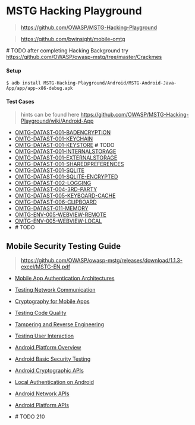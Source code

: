 # MSTG Hacking Playground

> https://github.com/OWASP/MSTG-Hacking-Playground

> https://github.com/bwinsight/mobile-omtg

\# TODO after completing Hacking Background try https://github.com/OWASP/owasp-mstg/tree/master/Crackmes

#### Setup

`$ adb install MSTG-Hacking-Playground/Android/MSTG-Android-Java-App/app/app-x86-debug.apk`

#### Test Cases

> hints can be found here https://github.com/OWASP/MSTG-Hacking-Playground/wiki/Android-App

- [OMTG-DATAST-001-BADENCRYPTION](./OMTG/README-OMTG-DATAST-001-BADENCRYPTION.md)
- [OMTG-DATAST-001-KEYCHAIN](./OMTG/README-OMTG-DATAST-001-KEYCHAIN.md)
- [OMTG-DATAST-001-KEYSTORE](./OMTG/README-OMTG-DATAST-001-KEYSTORE.md) \# TODO
- [OMTG-DATAST-001-INTERNALSTORAGE](./OMTG/README-OMTG-DATAST-001-INTERNALSTORAGE.md)
- [OMTG-DATAST-001-EXTERNALSTORAGE](./OMTG/README-OMTG-DATAST-001-EXTERNALSTORAGE.md)
- [OMTG-DATAST-001-SHAREDPREFERENCES](./OMTG/README-OMTG-DATAST-001-SHAREDPREFERENCES.md)
- [OMTG-DATAST-001-SQLITE](./OMTG/README-OMTG-DATAST-001-SQLITE.md)
- [OMTG-DATAST-001-SQLITE-ENCRYPTED](./OMTG/README-OMTG-DATAST-001-SQLITE-ENCRYPTED.md)
- [OMTG-DATAST-002-LOGGING](./OMTG/README-OMTG-DATAST-002-LOGGING.md)
- [OMTG-DATAST-004-3RD-PARTY](./OMTG/README-OMTG-DATAST-004-3RD-PARTY.md)
- [OMTG-DATAST-005-KEYBOARD-CACHE](./OMTG/README-OMTG-DATAST-005-KEYBOARD-CACHE.md)
- [OMTG-DATAST-006-CLIPBOARD](./OMTG/README-OMTG-DATAST-006-CLIPBOARD.md)
- [OMTG-DATAST-011-MEMORY](./OMTG/README-OMTG-DATAST-011-MEMORY.md)
- [OMTG-ENV-005-WEBVIEW-REMOTE](./OMTG/README-OMTG-ENV-005-WEBVIEW-REMOTE.md)
- [OMTG-ENV-005-WEBVIEW-LOCAL](./OMTG/README-OMTG-ENV-005-WEBVIEW-LOCAL.md)
- \# TODO



## Mobile Security Testing Guide

> https://github.com/OWASP/owasp-mstg/releases/download/1.1.3-excel/MSTG-EN.pdf

- [Mobile App Authentication Architectures](./MSTG/README-MSTG-MAAA.md)
- [Testing Network Communication](./MSTG/README-MSTG-TNC.md)
- [Cryptography for Mobile Apps](./MSTG/README-MSTG-CMA.md)
- [Testing Code Quality](./MSTG/README-MSTG-TCQ.md)
- [Tampering and Reverse Engineering](./MSTG/README-MSTG-TRE.md)
- [Testing User Interaction](./MSTG/README-MSTG-TUI.md)

- [Android Platform Overview](./MSTG/README-MSTG-APO.md)
- [Android Basic Security Testing](./MSTG/README-MSTG-ABST.md)
- [Android Cryptographic APIs](./MSTG/README-MSTG-ACA.md)
- [Local Authentication on Android](./MSTG/README-MSTG-LAA.md)
- [Android Network APIs](./MSTG/README-MSTG-ANA.md)
- [Android Platform APIs](./MSTG/README-MSTG-APA.md)
- \# TODO 210
